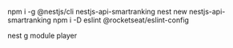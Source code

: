 npm i -g @nestjs/cli
nestjs-api-smartranking 
nest new nestjs-api-smartranking
npm i -D eslint @rocketseat/eslint-config


nest g module player